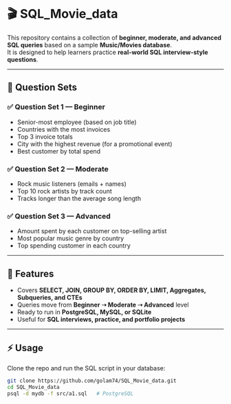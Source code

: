 # 🎬 SQL_Movie_data  

This repository contains a collection of **beginner, moderate, and advanced SQL queries** based on a sample **Music/Movies database**.  
It is designed to help learners practice **real-world SQL interview-style questions**.

---

## 📌 Question Sets

### ✅ Question Set 1 — Beginner
- Senior-most employee (based on job title)
- Countries with the most invoices
- Top 3 invoice totals
- City with the highest revenue (for a promotional event)
- Best customer by total spend  

### ✅ Question Set 2 — Moderate
- Rock music listeners (emails + names)
- Top 10 rock artists by track count
- Tracks longer than the average song length  

### ✅ Question Set 3 — Advanced
- Amount spent by each customer on top-selling artist  
- Most popular music genre by country  
- Top spending customer in each country  

---

## 🚀 Features
- Covers **SELECT, JOIN, GROUP BY, ORDER BY, LIMIT, Aggregates, Subqueries, and CTEs**  
- Queries move from **Beginner ➝ Moderate ➝ Advanced** level  
- Ready to run in **PostgreSQL, MySQL, or SQLite**  
- Useful for **SQL interviews, practice, and portfolio projects**  

---

## ⚡ Usage
Clone the repo and run the SQL script in your database:

```bash
git clone https://github.com/golam74/SQL_Movie_data.git
cd SQL_Movie_data
psql -d mydb -f src/a1.sql   # PostgreSQL
